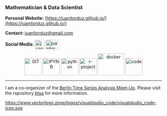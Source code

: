 ### Mathematician & Data Scientist

**Personal Website:** [https://juanitorduz.github.io/](https://juanitorduz.github.io/)

**Contact:** [juanitorduz@gmail.com](mailto:juanitorduz@gmail.com)

**Social Media:**
<a href="https://twitter.com/juanitorduz" target="blank"><img align="center" src="https://www.vectorlogo.zone/logos/twitter/twitter-official.svg" alt="juanitorduz" height="30"  /></a>
<a href="https://linkedin.com/in/juanitorduz" target="blank"><img align="center" src="https://www.vectorlogo.zone/logos/linkedin/linkedin-icon.svg" alt="juanitorduz" height="30" width="40" /></a>

<p align="center">
      <img src="https://www.vectorlogo.zone/logos/git-scm/git-scm-icon.svg" alt="GIT" width="55" height="55"/> 
      <img src="https://www.vectorlogo.zone/logos/jupyter/jupyter-icon.svg" alt="IPYNB" width="55" height="55"/>  
      <img src="https://www.vectorlogo.zone/logos/python/python-icon.svg" alt="python" width="55" height="55"/>
      <img src="https://www.vectorlogo.zone/logos/r-project/r-project-icon.svg" alt="r-project" width="55" height="55"/>
      <img src="https://www.vectorlogo.zone/logos/docker/docker-icon.svg" alt="docker" width="85" height="70"/> 
      <img src="https://www.vectorlogo.zone/logos/visualstudio_code/visualstudio_code-icon.svg" alt="code" width="55" height="55"/>
</p>

---
I am a co-organizer of the [Berlin Time Series Analysis Meet-Up](https://www.meetup.com/Berlin-Time-Series-Analysis-Meetup/). Please visit the rspository [btsa](https://github.com/juanitorduz/btsa) for more information.

https://www.vectorlogo.zone/logos/visualstudio_code/visualstudio_code-icon.svg
